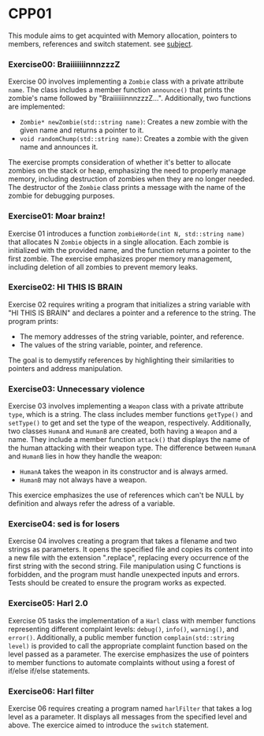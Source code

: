 # CPP01
This module aims to get acquinted with Memory allocation, pointers to members, references and switch statement. see [subject](en.subject.pdf).

### Exercise00: BraiiiiiiinnnzzzZ

Exercise 00 involves implementing a `Zombie` class with a private attribute `name`. The class includes a member function `announce()` that prints the zombie's name followed by "BraiiiiiiinnnzzzZ...". Additionally, two functions are implemented:
- `Zombie* newZombie(std::string name)`: Creates a new zombie with the given name and returns a pointer to it.
- `void randomChump(std::string name)`: Creates a zombie with the given name and announces it.

The exercise prompts consideration of whether it's better to allocate zombies on the stack or heap, emphasizing the need to properly manage memory, including destruction of zombies when they are no longer needed. The destructor of the `Zombie` class prints a message with the name of the zombie for debugging purposes.

### Exercise01: Moar brainz!

Exercise 01 introduces a function `zombieHorde(int N, std::string name)` that allocates N `Zombie` objects in a single allocation. Each zombie is initialized with the provided name, and the function returns a pointer to the first zombie. The exercise emphasizes proper memory management, including deletion of all zombies to prevent memory leaks.

### Exercise02: HI THIS IS BRAIN

Exercise 02 requires writing a program that initializes a string variable with "HI THIS IS BRAIN" and declares a pointer and a reference to the string. The program prints:
- The memory addresses of the string variable, pointer, and reference.
- The values of the string variable, pointer, and reference. 

The goal is to demystify references by highlighting their similarities to pointers and address manipulation.

### Exercise03: Unnecessary violence

Exercise 03 involves implementing a `Weapon` class with a private attribute `type`, which is a string. The class includes member functions `getType()` and `setType()` to get and set the type of the weapon, respectively. Additionally, two classes `HumanA` and `HumanB` are created, both having a `Weapon` and a name. They include a member function `attack()` that displays the name of the human attacking with their weapon type. The difference between `HumanA` and `HumanB` lies in how they handle the weapon:
- `HumanA` takes the weapon in its constructor and is always armed.
- `HumanB` may not always have a weapon.

This exercice emphasizes the use of references which can't be NULL by definition and always refer the adress of a variable.


### Exercise04: sed is for losers

Exercise 04 involves creating a program that takes a filename and two strings as parameters. It opens the specified file and copies its content into a new file with the extension ".replace", replacing every occurrence of the first string with the second string. File manipulation using C functions is forbidden, and the program must handle unexpected inputs and errors. Tests should be created to ensure the program works as expected.

### Exercise05: Harl 2.0

Exercise 05 tasks the implementation of a `Harl` class with member functions representing different complaint levels: `debug()`, `info()`, `warning()`, and `error()`. Additionally, a public member function `complain(std::string level)` is provided to call the appropriate complaint function based on the level passed as a parameter. The exercise emphasizes the use of pointers to member functions to automate complaints without using a forest of if/else if/else statements.

### Exercise06: Harl filter

Exercise 06 requires creating a program named `harlFilter` that takes a log level as a parameter. It displays all messages from the specified level and above. The exercice aimed to introduce the `switch` statement.
